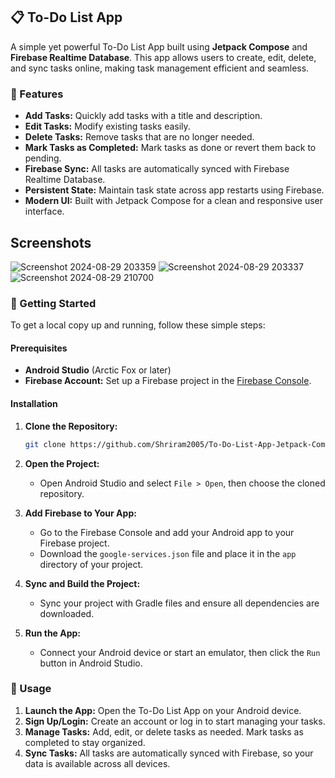 
## 📋 To-Do List App

A simple yet powerful To-Do List App built using **Jetpack Compose** and **Firebase Realtime Database**. This app allows users to create, edit, delete, and sync tasks online, making task management efficient and seamless.

### 🔧 Features

- **Add Tasks:** Quickly add tasks with a title and description.
- **Edit Tasks:** Modify existing tasks easily.
- **Delete Tasks:** Remove tasks that are no longer needed.
- **Mark Tasks as Completed:** Mark tasks as done or revert them back to pending.
- **Firebase Sync:** All tasks are automatically synced with Firebase Realtime Database.
- **Persistent State:** Maintain task state across app restarts using Firebase.
- **Modern UI:** Built with Jetpack Compose for a clean and responsive user interface.

## Screenshots
![Screenshot 2024-08-29 203359](https://github.com/user-attachments/assets/27ee0e2f-e0e9-4bd0-82aa-1b3e0664fc55)
![Screenshot 2024-08-29 203337](https://github.com/user-attachments/assets/c2938a00-b8a0-4c49-bb95-2a82a91b767f)
![Screenshot 2024-08-29 210700](https://github.com/user-attachments/assets/371a848c-e6b6-4d07-8949-10a766efddda)



### 🚀 Getting Started

To get a local copy up and running, follow these simple steps:

#### Prerequisites

- **Android Studio** (Arctic Fox or later)
- **Firebase Account:** Set up a Firebase project in the [Firebase Console](https://console.firebase.google.com/).

#### Installation

1. **Clone the Repository:**

   ```bash
   git clone https://github.com/Shriram2005/To-Do-List-App-Jetpack-Compose.git
   ```
   
2. **Open the Project:**
   - Open Android Studio and select `File > Open`, then choose the cloned repository.

3. **Add Firebase to Your App:**
   - Go to the Firebase Console and add your Android app to your Firebase project.
   - Download the `google-services.json` file and place it in the `app` directory of your project.

4. **Sync and Build the Project:**
   - Sync your project with Gradle files and ensure all dependencies are downloaded.

5. **Run the App:**
   - Connect your Android device or start an emulator, then click the `Run` button in Android Studio.

### 📱 Usage

1. **Launch the App:** Open the To-Do List App on your Android device.
2. **Sign Up/Login:** Create an account or log in to start managing your tasks.
3. **Manage Tasks:** Add, edit, or delete tasks as needed. Mark tasks as completed to stay organized.
4. **Sync Tasks:** All tasks are automatically synced with Firebase, so your data is available across all devices.

